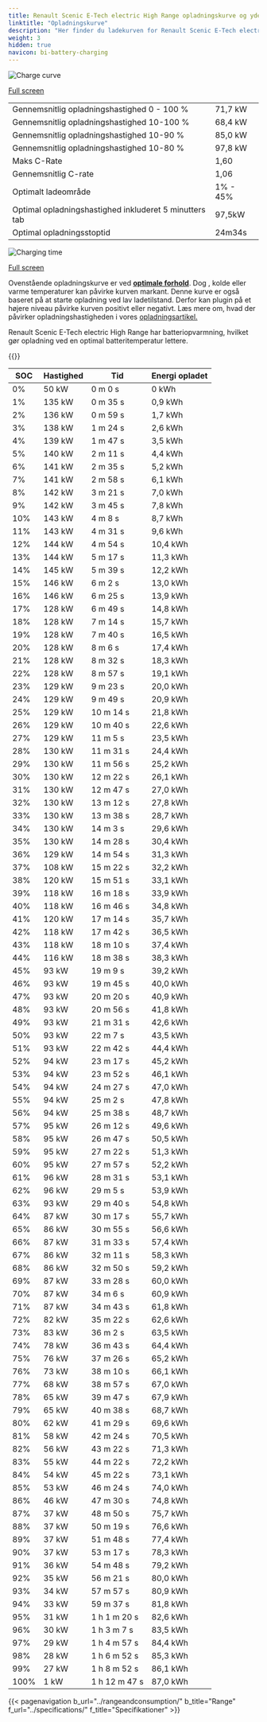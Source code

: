 ```yaml
---
title: Renault Scenic E-Tech electric High Range opladningskurve og ydeevne
linktitle: "Opladningskurve"
description: "Her finder du ladekurven for Renault Scenic E-Tech electric High Range."
weight: 3
hidden: true
navicon: bi-battery-charging
---
```

<!-- markdownlint-disable MD033 -->
<img src="/images/models/renault/scenic/scenic_e-tech_electric_high_range/chargingcurve.svg" alt="Charge curve" class="img-fluid">

[Full screen](/images/models/renault/scenic/scenic_e-tech_electric_high_range/chargingcurve.svg)


<table class="table table-striped border">
<tbody>
<tr>
<td>Gennemsnitlig opladningshastighed 0 - 100 %</td><td>71,7 kW</td>
</tr>
<tr>
<td>Gennemsnitlig opladningshastighed 10-100 %</td><td>68,4 kW</td>
</tr>
<tr>
<td>Gennemsnitlig opladningshastighed 10-90 %</td><td>85,0 kW</td>
</tr>
<tr>
<td>Gennemsnitlig opladningshastighed 10-80 %</td><td>97,8 kW</td>
</tr>
<tr>
<td>Maks C-Rate</td><td>1,60</td>
</tr>
<tr>
<td>Gennemsnitlig C-rate</td><td>1,06</td>
</tr>
<tr>
<td>Optimalt ladeområde</td><td>1% - 45%</td>
</tr>
<tr>
<td>Optimal opladningshastighed inkluderet 5 minutters tab</td><td>97,5kW</td>
</tr>
<tr>
<td>Optimal opladningsstoptid</td><td>24m34s</td>
</tr>
</tbody>
</table>
<img src="/images/models/renault/scenic/scenic_e-tech_electric_high_range/chargingtime.svg" alt="Charging time" class="img-fluid">

[Full screen](/images/models/renault/scenic/scenic_e-tech_electric_high_range/chargingtime.svg)


Ovenstående opladningskurve er ved **[optimale forhold](../../../../../technology/battery/charging/#temperatur)**. Dog , kolde eller varme temperaturer kan påvirke kurven markant. Denne kurve er også baseret på at starte opladning ved lav ladetilstand. Derfor kan plugin på et højere niveau påvirke kurven positivt eller negativt. Læs mere om, hvad der påvirker opladningshastigheden i vores [opladningsartikel.](../../../../../technology/battery/charging/)


Renault Scenic E-Tech electric High Range har batteriopvarmning, hvilket gør opladning ved en optimal batteritemperatur lettere.


{{<evkxdisplayaddarticle />}}
<table class="table table-striped border">
<thead>
<tr><th>SOC</th><th>Hastighed</th><th>Tid</th><th>Energi opladet</th></tr>
</thead>
<tbody>
<tr>
<td>0%</td><td>50 kW</td><td> 0 m 0 s </td><td>0 kWh </td>
</tr>
<tr>
<td>1%</td><td>135 kW</td><td> 0 m 35 s </td><td>0,9 kWh </td>
</tr>
<tr>
<td>2%</td><td>136 kW</td><td> 0 m 59 s </td><td>1,7 kWh </td>
</tr>
<tr>
<td>3%</td><td>138 kW</td><td> 1 m 24 s </td><td>2,6 kWh </td>
</tr>
<tr>
<td>4%</td><td>139 kW</td><td> 1 m 47 s </td><td>3,5 kWh </td>
</tr>
<tr>
<td>5%</td><td>140 kW</td><td> 2 m 11 s </td><td>4,4 kWh </td>
</tr>
<tr>
<td>6%</td><td>141 kW</td><td> 2 m 35 s </td><td>5,2 kWh </td>
</tr>
<tr>
<td>7%</td><td>141 kW</td><td> 2 m 58 s </td><td>6,1 kWh </td>
</tr>
<tr>
<td>8%</td><td>142 kW</td><td> 3 m 21 s </td><td>7,0 kWh </td>
</tr>
<tr>
<td>9%</td><td>142 kW</td><td> 3 m 45 s </td><td>7,8 kWh </td>
</tr>
<tr>
<td>10%</td><td>143 kW</td><td> 4 m 8 s </td><td>8,7 kWh </td>
</tr>
<tr>
<td>11%</td><td>143 kW</td><td> 4 m 31 s </td><td>9,6 kWh </td>
</tr>
<tr>
<td>12%</td><td>144 kW</td><td> 4 m 54 s </td><td>10,4 kWh </td>
</tr>
<tr>
<td>13%</td><td>144 kW</td><td> 5 m 17 s </td><td>11,3 kWh </td>
</tr>
<tr>
<td>14%</td><td>145 kW</td><td> 5 m 39 s </td><td>12,2 kWh </td>
</tr>
<tr>
<td>15%</td><td>146 kW</td><td> 6 m 2 s </td><td>13,0 kWh </td>
</tr>
<tr>
<td>16%</td><td>146 kW</td><td> 6 m 25 s </td><td>13,9 kWh </td>
</tr>
<tr>
<td>17%</td><td>128 kW</td><td> 6 m 49 s </td><td>14,8 kWh </td>
</tr>
<tr>
<td>18%</td><td>128 kW</td><td> 7 m 14 s </td><td>15,7 kWh </td>
</tr>
<tr>
<td>19%</td><td>128 kW</td><td> 7 m 40 s </td><td>16,5 kWh </td>
</tr>
<tr>
<td>20%</td><td>128 kW</td><td> 8 m 6 s </td><td>17,4 kWh </td>
</tr>
<tr>
<td>21%</td><td>128 kW</td><td> 8 m 32 s </td><td>18,3 kWh </td>
</tr>
<tr>
<td>22%</td><td>128 kW</td><td> 8 m 57 s </td><td>19,1 kWh </td>
</tr>
<tr>
<td>23%</td><td>129 kW</td><td> 9 m 23 s </td><td>20,0 kWh </td>
</tr>
<tr>
<td>24%</td><td>129 kW</td><td> 9 m 49 s </td><td>20,9 kWh </td>
</tr>
<tr>
<td>25%</td><td>129 kW</td><td> 10 m 14 s </td><td>21,8 kWh </td>
</tr>
<tr>
<td>26%</td><td>129 kW</td><td> 10 m 40 s </td><td>22,6 kWh </td>
</tr>
<tr>
<td>27%</td><td>129 kW</td><td> 11 m 5 s </td><td>23,5 kWh </td>
</tr>
<tr>
<td>28%</td><td>130 kW</td><td> 11 m 31 s </td><td>24,4 kWh </td>
</tr>
<tr>
<td>29%</td><td>130 kW</td><td> 11 m 56 s </td><td>25,2 kWh </td>
</tr>
<tr>
<td>30%</td><td>130 kW</td><td> 12 m 22 s </td><td>26,1 kWh </td>
</tr>
<tr>
<td>31%</td><td>130 kW</td><td> 12 m 47 s </td><td>27,0 kWh </td>
</tr>
<tr>
<td>32%</td><td>130 kW</td><td> 13 m 12 s </td><td>27,8 kWh </td>
</tr>
<tr>
<td>33%</td><td>130 kW</td><td> 13 m 38 s </td><td>28,7 kWh </td>
</tr>
<tr>
<td>34%</td><td>130 kW</td><td> 14 m 3 s </td><td>29,6 kWh </td>
</tr>
<tr>
<td>35%</td><td>130 kW</td><td> 14 m 28 s </td><td>30,4 kWh </td>
</tr>
<tr>
<td>36%</td><td>129 kW</td><td> 14 m 54 s </td><td>31,3 kWh </td>
</tr>
<tr>
<td>37%</td><td>108 kW</td><td> 15 m 22 s </td><td>32,2 kWh </td>
</tr>
<tr>
<td>38%</td><td>120 kW</td><td> 15 m 51 s </td><td>33,1 kWh </td>
</tr>
<tr>
<td>39%</td><td>118 kW</td><td> 16 m 18 s </td><td>33,9 kWh </td>
</tr>
<tr>
<td>40%</td><td>118 kW</td><td> 16 m 46 s </td><td>34,8 kWh </td>
</tr>
<tr>
<td>41%</td><td>120 kW</td><td> 17 m 14 s </td><td>35,7 kWh </td>
</tr>
<tr>
<td>42%</td><td>118 kW</td><td> 17 m 42 s </td><td>36,5 kWh </td>
</tr>
<tr>
<td>43%</td><td>118 kW</td><td> 18 m 10 s </td><td>37,4 kWh </td>
</tr>
<tr>
<td>44%</td><td>116 kW</td><td> 18 m 38 s </td><td>38,3 kWh </td>
</tr>
<tr>
<td>45%</td><td>93 kW</td><td> 19 m 9 s </td><td>39,2 kWh </td>
</tr>
<tr>
<td>46%</td><td>93 kW</td><td> 19 m 45 s </td><td>40,0 kWh </td>
</tr>
<tr>
<td>47%</td><td>93 kW</td><td> 20 m 20 s </td><td>40,9 kWh </td>
</tr>
<tr>
<td>48%</td><td>93 kW</td><td> 20 m 56 s </td><td>41,8 kWh </td>
</tr>
<tr>
<td>49%</td><td>93 kW</td><td> 21 m 31 s </td><td>42,6 kWh </td>
</tr>
<tr>
<td>50%</td><td>93 kW</td><td> 22 m 7 s </td><td>43,5 kWh </td>
</tr>
<tr>
<td>51%</td><td>93 kW</td><td> 22 m 42 s </td><td>44,4 kWh </td>
</tr>
<tr>
<td>52%</td><td>94 kW</td><td> 23 m 17 s </td><td>45,2 kWh </td>
</tr>
<tr>
<td>53%</td><td>94 kW</td><td> 23 m 52 s </td><td>46,1 kWh </td>
</tr>
<tr>
<td>54%</td><td>94 kW</td><td> 24 m 27 s </td><td>47,0 kWh </td>
</tr>
<tr>
<td>55%</td><td>94 kW</td><td> 25 m 2 s </td><td>47,8 kWh </td>
</tr>
<tr>
<td>56%</td><td>94 kW</td><td> 25 m 38 s </td><td>48,7 kWh </td>
</tr>
<tr>
<td>57%</td><td>95 kW</td><td> 26 m 12 s </td><td>49,6 kWh </td>
</tr>
<tr>
<td>58%</td><td>95 kW</td><td> 26 m 47 s </td><td>50,5 kWh </td>
</tr>
<tr>
<td>59%</td><td>95 kW</td><td> 27 m 22 s </td><td>51,3 kWh </td>
</tr>
<tr>
<td>60%</td><td>95 kW</td><td> 27 m 57 s </td><td>52,2 kWh </td>
</tr>
<tr>
<td>61%</td><td>96 kW</td><td> 28 m 31 s </td><td>53,1 kWh </td>
</tr>
<tr>
<td>62%</td><td>96 kW</td><td> 29 m 5 s </td><td>53,9 kWh </td>
</tr>
<tr>
<td>63%</td><td>93 kW</td><td> 29 m 40 s </td><td>54,8 kWh </td>
</tr>
<tr>
<td>64%</td><td>87 kW</td><td> 30 m 17 s </td><td>55,7 kWh </td>
</tr>
<tr>
<td>65%</td><td>86 kW</td><td> 30 m 55 s </td><td>56,6 kWh </td>
</tr>
<tr>
<td>66%</td><td>87 kW</td><td> 31 m 33 s </td><td>57,4 kWh </td>
</tr>
<tr>
<td>67%</td><td>86 kW</td><td> 32 m 11 s </td><td>58,3 kWh </td>
</tr>
<tr>
<td>68%</td><td>86 kW</td><td> 32 m 50 s </td><td>59,2 kWh </td>
</tr>
<tr>
<td>69%</td><td>87 kW</td><td> 33 m 28 s </td><td>60,0 kWh </td>
</tr>
<tr>
<td>70%</td><td>87 kW</td><td> 34 m 6 s </td><td>60,9 kWh </td>
</tr>
<tr>
<td>71%</td><td>87 kW</td><td> 34 m 43 s </td><td>61,8 kWh </td>
</tr>
<tr>
<td>72%</td><td>82 kW</td><td> 35 m 22 s </td><td>62,6 kWh </td>
</tr>
<tr>
<td>73%</td><td>83 kW</td><td> 36 m 2 s </td><td>63,5 kWh </td>
</tr>
<tr>
<td>74%</td><td>78 kW</td><td> 36 m 43 s </td><td>64,4 kWh </td>
</tr>
<tr>
<td>75%</td><td>76 kW</td><td> 37 m 26 s </td><td>65,2 kWh </td>
</tr>
<tr>
<td>76%</td><td>73 kW</td><td> 38 m 10 s </td><td>66,1 kWh </td>
</tr>
<tr>
<td>77%</td><td>68 kW</td><td> 38 m 57 s </td><td>67,0 kWh </td>
</tr>
<tr>
<td>78%</td><td>65 kW</td><td> 39 m 47 s </td><td>67,9 kWh </td>
</tr>
<tr>
<td>79%</td><td>65 kW</td><td> 40 m 38 s </td><td>68,7 kWh </td>
</tr>
<tr>
<td>80%</td><td>62 kW</td><td> 41 m 29 s </td><td>69,6 kWh </td>
</tr>
<tr>
<td>81%</td><td>58 kW</td><td> 42 m 24 s </td><td>70,5 kWh </td>
</tr>
<tr>
<td>82%</td><td>56 kW</td><td> 43 m 22 s </td><td>71,3 kWh </td>
</tr>
<tr>
<td>83%</td><td>55 kW</td><td> 44 m 22 s </td><td>72,2 kWh </td>
</tr>
<tr>
<td>84%</td><td>54 kW</td><td> 45 m 22 s </td><td>73,1 kWh </td>
</tr>
<tr>
<td>85%</td><td>53 kW</td><td> 46 m 24 s </td><td>74,0 kWh </td>
</tr>
<tr>
<td>86%</td><td>46 kW</td><td> 47 m 30 s </td><td>74,8 kWh </td>
</tr>
<tr>
<td>87%</td><td>37 kW</td><td> 48 m 50 s </td><td>75,7 kWh </td>
</tr>
<tr>
<td>88%</td><td>37 kW</td><td> 50 m 19 s </td><td>76,6 kWh </td>
</tr>
<tr>
<td>89%</td><td>37 kW</td><td> 51 m 48 s </td><td>77,4 kWh </td>
</tr>
<tr>
<td>90%</td><td>37 kW</td><td> 53 m 17 s </td><td>78,3 kWh </td>
</tr>
<tr>
<td>91%</td><td>36 kW</td><td> 54 m 48 s </td><td>79,2 kWh </td>
</tr>
<tr>
<td>92%</td><td>35 kW</td><td> 56 m 21 s </td><td>80,0 kWh </td>
</tr>
<tr>
<td>93%</td><td>34 kW</td><td> 57 m 57 s </td><td>80,9 kWh </td>
</tr>
<tr>
<td>94%</td><td>33 kW</td><td> 59 m 37 s </td><td>81,8 kWh </td>
</tr>
<tr>
<td>95%</td><td>31 kW</td><td>1 h 1 m 20 s </td><td>82,6 kWh </td>
</tr>
<tr>
<td>96%</td><td>30 kW</td><td>1 h 3 m 7 s </td><td>83,5 kWh </td>
</tr>
<tr>
<td>97%</td><td>29 kW</td><td>1 h 4 m 57 s </td><td>84,4 kWh </td>
</tr>
<tr>
<td>98%</td><td>28 kW</td><td>1 h 6 m 52 s </td><td>85,3 kWh </td>
</tr>
<tr>
<td>99%</td><td>27 kW</td><td>1 h 8 m 52 s </td><td>86,1 kWh </td>
</tr>
<tr>
<td>100%</td><td>1 kW</td><td>1 h 12 m 47 s </td><td>87,0 kWh </td>
</tr>
</tbody>
</table>


{{< pagenavigation b_url="../rangeandconsumption/" b_title="Range" f_url="../specifications/" f_title="Specifikationer" >}}
